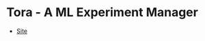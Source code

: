 # Tora - A ML Experiment Manager

- [Site](https://happyplace-dot-taigaishida-217622.wl.r.appspot.com)
